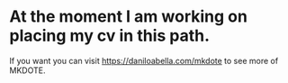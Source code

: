 # At the moment I am working on placing my cv in this path. 
If you want you can visit https://daniloabella.com/mkdote to see more of MKDOTE.
